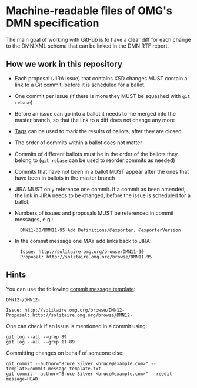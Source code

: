 Machine-readable files of OMG's DMN specification
=================================================

The main goal of working with GitHub is to have a clear diff for each change to the DMN XML schema that can be linked in the DMN RTF report.

How we work in this repository
------------------------------

* Each proposal (JIRA issue) that contains XSD changes MUST contain a link to a Git commit, before it is scheduled for a ballot.
* One commit per issue (if there is more they MUST be squashed with `git rebase`)
* Before an issue can go into a ballot it needs to me merged into the master branch, so that the link to a diff does not change any more
* [Tags](https://github.com/omg-dmn-taskforce/omg-dmn-spec/releases/tag/1.2-ballot-02) can be used to mark the results of ballots, after they are closed
* The order of commits within a ballot does not matter
* Commits of different ballots must be in the order of the ballots they belong to (`git rebase` can be used to reorder commits as needed)
* Commits that have not been in a ballot MUST appear after the ones that have been in ballots in the master branch
* JIRA MUST only reference one commit. If a commit as been amended, the link in JIRA needs to be changed, before the issue is scheduled for a ballot.
* Numbers of issues and proposals MUST be referenced in commit messages, e.g.:

        DMN11-30/DMN11-95 Add Definitions/@exporter, @exporterVersion

* In the commit message one MAY add links back to JIRA:

        Issue: http://solitaire.omg.org/browse/DMN11-30
        Proposal: http://solitaire.omg.org/browse/DMN11-95


Hints
-----
You can use the following [commit message template](commit-message-template.txt):
```
DMN12-/DMN12-

Issue: http://solitaire.omg.org/browse/DMN12-
Proposal: http://solitaire.omg.org/browse/DMN12-
```

One can check if an issue is mentioned in a commit using:

    git log --all --grep 89
    git log --all --grep 11-89

Committing changes on behalf of someone else:

    git commit --author="Bruce Silver <bruce@example.com>" --template=commit-message-template.txt
    git commit --author="Bruce Silver <bruce@example.com>" --reedit-message=HEAD